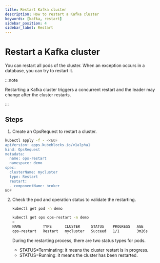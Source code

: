```yaml
---
title: Restart Kafka cluster
description: How to restart a Kafka cluster
keywords: [kafka, restart]
sidebar_position: 4
sidebar_label: Restart
---
```



# Restart a Kafka cluster

You can restart all pods of the cluster. When an exception occurs in a database, you can try to restart it.

:::note

Restarting a Kafka cluster triggers a concurrent restart and the leader may change after the cluster restarts.

:::

## Steps

1. Create an OpsRequest to restart a cluster.

  ```bash
  kubectl apply -f - <<EOF
  apiVersion: apps.kubeblocks.io/v1alpha1
  kind: OpsRequest
  metadata:
    name: ops-restart
    namespace: demo
  spec:
    clusterName: mycluster
    type: Restart 
    restart:
    - componentName: broker
  EOF
  ```

2. Check the pod and operation status to validate the restarting.

   ```bash
   kubectl get pod -n demo

   kubectl get ops ops-restart -n demo
   >
   NAME          TYPE      CLUSTER     STATUS    PROGRESS   AGE
   ops-restart   Restart   mycluster   Succeed   1/1        3m26s
   ```

   During the restarting process, there are two status types for pods.

   - STATUS=Terminating: it means the cluster restart is in progress.
   - STATUS=Running: it means the cluster has been restarted.
